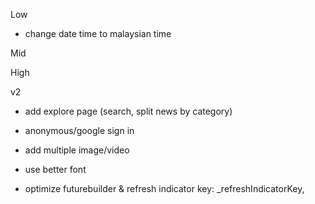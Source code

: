 Low
- change date time to malaysian time
<!-- - add reauthenthicate method for change email & password -->

Mid

High

v2
<!-- - add tags  -->
<!-- - add category  -->
<!-- - add desc -->
<!-- - add bookmark -->
<!-- - add comment -->
<!-- - make user name required -->
<!-- - add user bio -->

<!-- - rework frontpage -->
<!-- - rework news view -->
- add explore page (search, split news by category)

- anonymous/google sign in
- add multiple image/video
- use better font

- optimize futurebuilder & refresh indicator key: _refreshIndicatorKey,